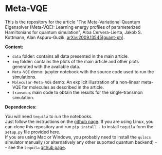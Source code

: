 # Meta-VQE

This is the repository for the article "The Meta-Variational Quantum Eigensolver (Meta-VQE): Learning energy profiles of parameterized Hamiltonians for quantum simulation", Alba Cervera-Lierta, Jakob S. Kottmann, Alán Aspuru-Guzik, [arXiv:2009.13545[quant-ph]](https://arxiv.org/abs/2009.13545).

__Content:__

* `data` folder: contains all data presented in the main article.
* `img` folder: contains the plots of the main article and other plots generated with the available data.
* `Meta-VQE` demo: jupyter notebook with the source code used to run the simulations. 
* `Molecular-Meta-VQE` demo: An explicit illustration of a non-linear meta-VQE for molecules as described in the article.
* `transmon`: main code to obtain the results for the single-transmon simulation.

__Dependencies:__

You will need `tequila` to run the notebooks.  
Just follow the instructions on the [github page](https://github.com/aspuru-guzik-group/tequila).
If you are using Linux, you can clone this repository and run `pip install .` to install `tequila` form the `setup.py` file provided here.  
If you are using Mac or Windows, you probably need to install the `qulacs` simulator manually (or alternatively any other suported quantum backend) -- see the `tequila` [github page](https://github.com/aspuru-guzik-group/tequila). 
